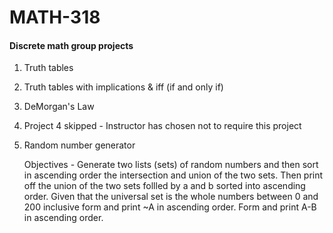 # MATH-318
#### Discrete math group projects

1. Truth tables

2. Truth tables with implications & iff (if and only if)

3. DeMorgan's Law

4. Project 4 skipped - Instructor has chosen not to require this project

5. Random number generator 

    Objectives - Generate two lists (sets) of random numbers and then sort in ascending order the intersection and union of the two sets. Then print off the union of the two sets follled by a and b sorted into ascending order. Given that the universal set is the whole numbers between 0 and 200 inclusive form and print ~A in ascending order. Form and print A-B in ascending order.